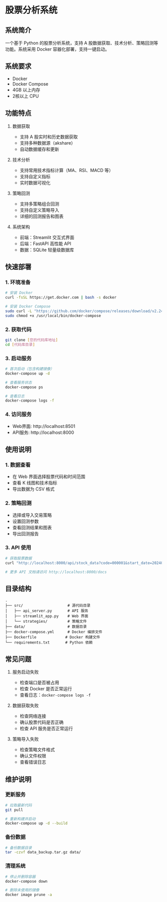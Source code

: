 # 股票分析系统

## 系统简介
一个基于 Python 的股票分析系统，支持 A 股数据获取、技术分析、策略回测等功能。系统采用 Docker 容器化部署，支持一键启动。

## 系统要求
- Docker
- Docker Compose
- 4GB 以上内存
- 2核以上 CPU

## 功能特点
1. 数据获取
   - 支持 A 股实时和历史数据获取
   - 支持多种数据源（akshare）
   - 自动数据缓存和更新

2. 技术分析
   - 支持常用技术指标计算（MA、RSI、MACD 等）
   - 支持自定义指标
   - 实时数据可视化

3. 策略回测
   - 支持多策略组合回测
   - 支持自定义策略导入
   - 详细的回测报告和图表

4. 系统架构
   - 前端：Streamlit 交互式界面
   - 后端：FastAPI 高性能 API
   - 数据：SQLite 轻量级数据库

## 快速部署

### 1. 环境准备
```bash
# 安装 Docker
curl -fsSL https://get.docker.com | bash -s docker

# 安装 Docker Compose
sudo curl -L "https://github.com/docker/compose/releases/download/v2.24.5/docker-compose-$(uname -s)-$(uname -m)" -o /usr/local/bin/docker-compose
sudo chmod +x /usr/local/bin/docker-compose
```

### 2. 获取代码
```bash
git clone [您的代码库地址]
cd [代码库目录]
```

### 3. 启动服务
```bash
# 首次启动（包含构建镜像）
docker-compose up -d

# 查看服务状态
docker-compose ps

# 查看日志
docker-compose logs -f
```

### 4. 访问服务
- Web界面: http://localhost:8501
- API服务: http://localhost:8000

## 使用说明

### 1. 数据查看
- 在 Web 界面选择股票代码和时间范围
- 查看 K 线图和技术指标
- 导出数据为 CSV 格式

### 2. 策略回测
- 选择或导入交易策略
- 设置回测参数
- 查看回测结果和图表
- 导出回测报告

### 3. API 使用
```bash
# 获取股票数据
curl "http://localhost:8000/api/stock_data?code=000001&start_date=20240301&end_date=20240331"

# 更多 API 文档请访问 http://localhost:8000/docs
```

## 目录结构
```
.
├── src/                    # 源代码目录
│   ├── api_server.py       # API 服务
│   ├── streamlit_app.py    # Web 界面
│   └── strategies/         # 策略文件
├── data/                   # 数据目录
├── docker-compose.yml      # Docker 编排文件
├── Dockerfile             # Docker 构建文件
└── requirements.txt       # Python 依赖
```

## 常见问题

1. 服务启动失败
   - 检查端口是否被占用
   - 检查 Docker 是否正常运行
   - 查看日志：`docker-compose logs -f`

2. 数据获取失败
   - 检查网络连接
   - 确认股票代码是否正确
   - 检查 API 服务是否正常运行

3. 策略导入失败
   - 检查策略文件格式
   - 确认文件权限
   - 查看错误日志

## 维护说明

### 更新服务
```bash
# 拉取最新代码
git pull

# 重新构建并启动
docker-compose up -d --build
```

### 备份数据
```bash
# 备份数据目录
tar -czvf data_backup.tar.gz data/
```

### 清理系统
```bash
# 停止并删除容器
docker-compose down

# 删除未使用的镜像
docker image prune -a
```
